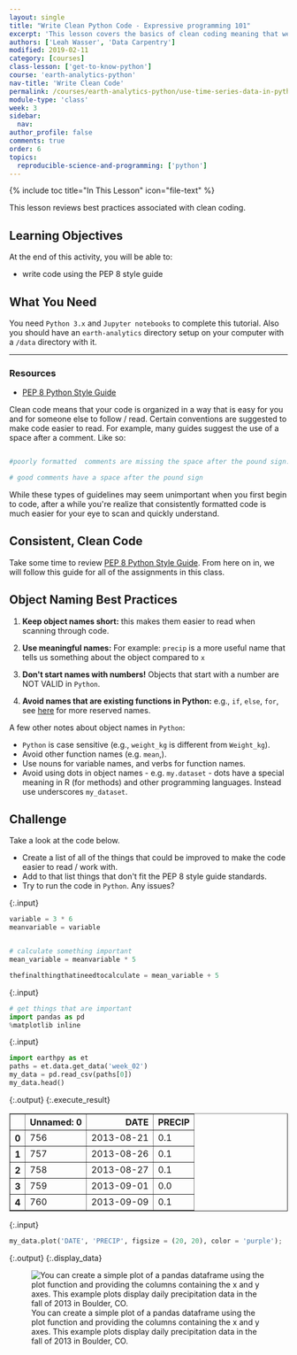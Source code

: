 ```yaml
---
layout: single
title: "Write Clean Python Code - Expressive programming 101"
excerpt: 'This lesson covers the basics of clean coding meaning that we ensure that the code that we write is easy for someone else to understand. We will briefly cover style guides, consistent spacing, literate object naming best practices.'
authors: ['Leah Wasser', 'Data Carpentry']
modified: 2019-02-11
category: [courses]
class-lesson: ['get-to-know-python']
course: 'earth-analytics-python'
nav-title: 'Write Clean Code'
permalink: /courses/earth-analytics-python/use-time-series-data-in-python/write-clean-code-with-python/
module-type: 'class'
week: 3
sidebar:
  nav:
author_profile: false
comments: true
order: 6
topics:
  reproducible-science-and-programming: ['python']
---
```



{% include toc title="In This Lesson" icon="file-text" %}



This lesson reviews best practices associated with clean coding.



<div class='notice--success' markdown="1">



## <i class="fa fa-graduation-cap" aria-hidden="true"></i> Learning Objectives

At the end of this activity, you will be able to:



* write code using the PEP 8 style guide



## <i class="fa fa-check-square-o fa-2" aria-hidden="true"></i> What You Need



You need `Python 3.x` and `Jupyter notebooks` to complete this tutorial. Also you should have an `earth-analytics` directory setup on your computer with a `/data` directory with it.


***



### Resources

* <a href="https://www.python.org/dev/peps/pep-0008/" target="_blank" data-proofer-ignore=''>PEP 8 Python Style Guide</a>



</div>


Clean code means that your code is organized in a way that is easy for you and for someone else to follow / read. Certain conventions are suggested to make code easier to read. For example, many guides suggest the use of a space after a comment. Like so:


```python

#poorly formatted  comments are missing the space after the pound sign.

# good comments have a space after the pound sign

```

While these types of guidelines may seem unimportant when you first begin to code, after a while you're realize that consistently formatted code is much easier for your eye to scan and quickly understand.



## Consistent, Clean Code

Take some time to review <a href="https://www.python.org/dev/peps/pep-0008/" target="_blank" data-proofer-ignore=''>PEP 8 Python Style Guide</a>. From here on in, we will follow this guide for all of the assignments in this class.



## Object Naming Best Practices

1. **Keep object names short:** this makes them easier to read when scanning through code.

2. **Use meaningful names:** For example: `precip` is a more useful name that tells us something about the object compared to `x`

3. **Don't start names with numbers!** Objects that start with a number are NOT VALID in `Python`.

4. **Avoid names that are existing functions in Python:** e.g., `if`, `else`, `for`, see [here](https://www.programiz.com/python-programming/keywords-identifier) for more reserved names.



A few other notes about object names in `Python`:

* `Python` is case sensitive (e.g., `weight_kg` is different from `Weight_kg`).
* Avoid other function names (e.g. `mean`,).
* Use nouns for variable names, and verbs for function names.
* Avoid using dots in object names - e.g. `my.dataset` - dots have a special meaning in R (for methods) and other programming languages. Instead use underscores `my_dataset`.

<div class="notice--warning" markdown="1">


## <i class="fa fa-pencil-square-o" aria-hidden="true"></i> Challenge

Take a look at the code below.

* Create a list of all of the things that could be improved to make the code easier to read / work with.
* Add to that list things that don't fit the PEP 8 style guide standards.
* Try to run the code in `Python`. Any issues?


<!--

FORMAT Issues:
* missing spaces in between comments
* comments aren't useful to help me understand what is happening



Object Naming Issues
* didn't use useful object names that describe the object
* one very long object name
* used a mixture of underscore and case that will be easy to confused 


-->

</div>

{:.input}
```python
variable = 3 * 6
meanvariable = variable


# calculate something important
mean_variable = meanvariable * 5

thefinalthingthatineedtocalculate = mean_variable + 5
```

{:.input}
```python
# get things that are important
import pandas as pd
%matplotlib inline
```

{:.input}
```python
import earthpy as et
paths = et.data.get_data('week_02')
my_data = pd.read_csv(paths[0])
my_data.head()
```

{:.output}
{:.execute_result}



<div>
<style scoped>
    .dataframe tbody tr th:only-of-type {
        vertical-align: middle;
    }

    .dataframe tbody tr th {
        vertical-align: top;
    }

    .dataframe thead th {
        text-align: right;
    }
</style>
<table border="1" class="dataframe">
  <thead>
    <tr style="text-align: right;">
      <th></th>
      <th>Unnamed: 0</th>
      <th>DATE</th>
      <th>PRECIP</th>
    </tr>
  </thead>
  <tbody>
    <tr>
      <th>0</th>
      <td>756</td>
      <td>2013-08-21</td>
      <td>0.1</td>
    </tr>
    <tr>
      <th>1</th>
      <td>757</td>
      <td>2013-08-26</td>
      <td>0.1</td>
    </tr>
    <tr>
      <th>2</th>
      <td>758</td>
      <td>2013-08-27</td>
      <td>0.1</td>
    </tr>
    <tr>
      <th>3</th>
      <td>759</td>
      <td>2013-09-01</td>
      <td>0.0</td>
    </tr>
    <tr>
      <th>4</th>
      <td>760</td>
      <td>2013-09-09</td>
      <td>0.1</td>
    </tr>
  </tbody>
</table>
</div>





{:.input}
```python
my_data.plot('DATE', 'PRECIP', figsize = (20, 20), color = 'purple');
```

{:.output}
{:.display_data}

<figure>

<img src = "/home/jovyan/eds-lessons-website/images/courses/earth-analytics-python/03-intro-to-python-and-time-series-data/python-basics-review/2018-02-05-py06-write-clean-code_5_0.png" alt = "You can create a simple plot of a pandas dataframe using the plot function and providing the columns containing the x and y axes. This example plots display daily precipitation data in the fall of 2013 in Boulder, CO.">
<figcaption>You can create a simple plot of a pandas dataframe using the plot function and providing the columns containing the x and y axes. This example plots display daily precipitation data in the fall of 2013 in Boulder, CO.</figcaption>

</figure>




